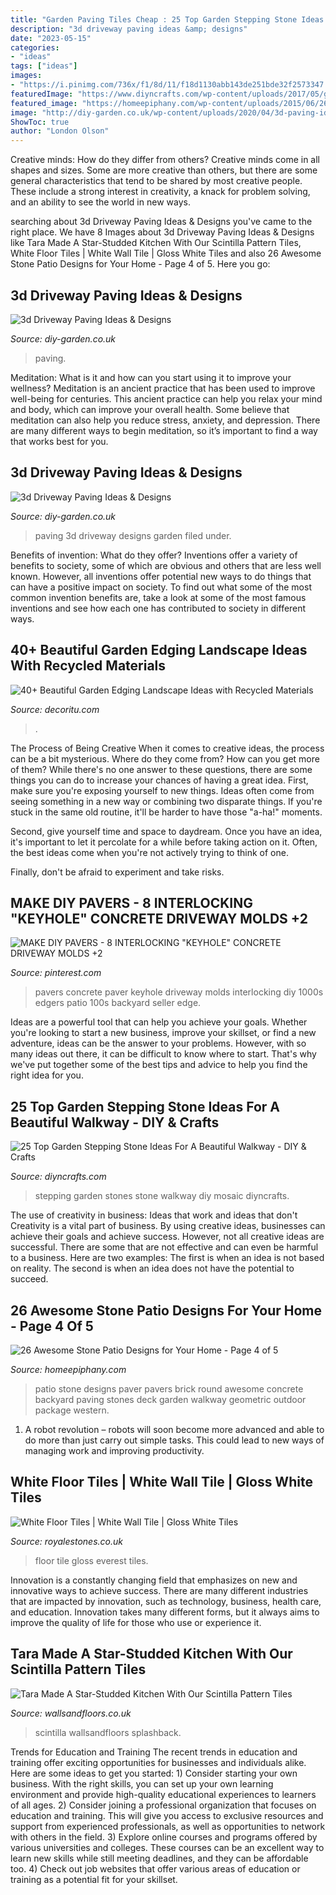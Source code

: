 ```yaml
---
title: "Garden Paving Tiles Cheap : 25 Top Garden Stepping Stone Ideas For A Beautiful Walkway"
description: "3d driveway paving ideas &amp; designs"
date: "2023-05-15"
categories:
- "ideas"
tags: ["ideas"]
images:
- "https://i.pinimg.com/736x/f1/8d/11/f18d1130abb143de251bde32f2573347.jpg"
featuredImage: "https://www.diyncrafts.com/wp-content/uploads/2017/05/garden-stepping-stones.jpg"
featured_image: "https://homeepiphany.com/wp-content/uploads/2015/06/26-Awesome-Stone-Patio-Designs-for-Your-Home-18.jpg"
image: "http://diy-garden.co.uk/wp-content/uploads/2020/04/3d-paving-ideas-5.jpg"
ShowToc: true
author: "London Olson"
---
```



Creative minds: How do they differ from others?
Creative minds come in all shapes and sizes. Some are more creative than others, but there are some general characteristics that tend to be shared by most creative people. These include a strong interest in creativity, a knack for problem solving, and an ability to see the world in new ways.

	

		
searching about 3d Driveway Paving Ideas &amp; Designs you've came to the right place. We have 8 Images about 3d Driveway Paving Ideas &amp; Designs like Tara Made A Star-Studded Kitchen With Our Scintilla Pattern Tiles, White Floor Tiles | White Wall Tile | Gloss White Tiles and also 26 Awesome Stone Patio Designs for Your Home - Page 4 of 5. Here you go:
		
    
## 3d Driveway Paving Ideas &amp; Designs

<img loading=lazy src="https://diy-garden.co.uk/wp-content/uploads/2020/04/3d-paving-ideas-3.jpg" onerror="this.onerror=null;this.src='https://tse4.mm.bing.net/th?id=OIP.6nELMiOHDHjdKMMM8b0NywHaJ4&amp;pid=15.1';" alt="3d Driveway Paving Ideas &amp; Designs">

_Source: diy-garden.co.uk_

>paving. 

	

Meditation: What is it and how can you start using it to improve your wellness?
Meditation is an ancient practice that has been used to improve well-being for centuries. This ancient practice can help you relax your mind and body, which can improve your overall health. Some believe that meditation can also help you reduce stress, anxiety, and depression. There are many different ways to begin meditation, so it’s important to find a way that works best for you.

    
## 3d Driveway Paving Ideas &amp; Designs

<img loading=lazy src="http://diy-garden.co.uk/wp-content/uploads/2020/04/3d-paving-ideas-5.jpg" onerror="this.onerror=null;this.src='https://tse3.mm.bing.net/th?id=OIP.sCW8HA4CL4EztQduCRsZdAHaNd&amp;pid=15.1';" alt="3d Driveway Paving Ideas &amp; Designs">

_Source: diy-garden.co.uk_

>paving 3d driveway designs garden filed under. 

	

Benefits of invention: What do they offer?
Inventions offer a variety of benefits to society, some of which are obvious and others that are less well known. However, all inventions offer potential new ways to do things that can have a positive impact on society. To find out what some of the most common invention benefits are, take a look at some of the most famous inventions and see how each one has contributed to society in different ways.

    
## 40+ Beautiful Garden Edging Landscape Ideas With Recycled Materials

<img loading=lazy src="https://decoritu.com/wp-content/uploads/2020/08/40-Beautiful-Garden-Edging-Landscape-Ideas-with-Recycled-Materials-30.jpg" onerror="this.onerror=null;this.src='https://tse2.mm.bing.net/th?id=OIP.lPOgJBPvLKFPDVoDHqXx9wHaE6&amp;pid=15.1';" alt="40+ Beautiful Garden Edging Landscape Ideas with Recycled Materials">

_Source: decoritu.com_

>. 

	

The Process of Being Creative
When it comes to creative ideas, the process can be a bit mysterious. Where do they come from? How can you get more of them? While there's no one answer to these questions, there are some things you can do to increase your chances of having a great idea.
First, make sure you're exposing yourself to new things. Ideas often come from seeing something in a new way or combining two disparate things. If you're stuck in the same old routine, it'll be harder to have those "a-ha!" moments.

 Second, give yourself time and space to daydream. Once you have an idea, it's important to let it percolate for a while before taking action on it. Often, the best ideas come when you're not actively trying to think of one.

Finally, don't be afraid to experiment and take risks.

    
## MAKE DIY PAVERS - 8 INTERLOCKING &quot;KEYHOLE&quot; CONCRETE DRIVEWAY MOLDS +2

<img loading=lazy src="https://i.pinimg.com/736x/f1/8d/11/f18d1130abb143de251bde32f2573347.jpg" onerror="this.onerror=null;this.src='https://tse2.mm.bing.net/th?id=OIP.0EsFunyG7avWWX6cqBZRNgHaJ4&amp;pid=15.1';" alt="MAKE DIY PAVERS - 8 INTERLOCKING &quot;KEYHOLE&quot; CONCRETE DRIVEWAY MOLDS +2">

_Source: pinterest.com_

>pavers concrete paver keyhole driveway molds interlocking diy 1000s edgers patio 100s backyard seller edge. 

	

Ideas are a powerful tool that can help you achieve your goals. Whether you're looking to start a new business, improve your skillset, or find a new adventure, ideas can be the answer to your problems. However, with so many ideas out there, it can be difficult to know where to start. That's why we've put together some of the best tips and advice to help you find the right idea for you.

    
## 25 Top Garden Stepping Stone Ideas For A Beautiful Walkway - DIY &amp; Crafts

<img loading=lazy src="https://www.diyncrafts.com/wp-content/uploads/2017/05/garden-stepping-stones.jpg" onerror="this.onerror=null;this.src='https://tse2.mm.bing.net/th?id=OIP.X2s7j07ETEFNCuP9WvR85wHaD4&amp;pid=15.1';" alt="25 Top Garden Stepping Stone Ideas For A Beautiful Walkway - DIY &amp; Crafts">

_Source: diyncrafts.com_

>stepping garden stones stone walkway diy mosaic diyncrafts. 

	

The use of creativity in business: Ideas that work and ideas that don't
Creativity is a vital part of business. By using creative ideas, businesses can achieve their goals and achieve success. However, not all creative ideas are successful. There are some that are not effective and can even be harmful to a business. Here are two examples: The first is when an idea is not based on reality. The second is when an idea does not have the potential to succeed.

    
## 26 Awesome Stone Patio Designs For Your Home - Page 4 Of 5

<img loading=lazy src="https://homeepiphany.com/wp-content/uploads/2015/06/26-Awesome-Stone-Patio-Designs-for-Your-Home-18.jpg" onerror="this.onerror=null;this.src='https://tse4.mm.bing.net/th?id=OIP.h4-FBxFdtlgMM5Rk5KUyigHaFj&amp;pid=15.1';" alt="26 Awesome Stone Patio Designs for Your Home - Page 4 of 5">

_Source: homeepiphany.com_

>patio stone designs paver pavers brick round awesome concrete backyard paving stones deck garden walkway geometric outdoor package western. 

	

1. A robot revolution – robots will soon become more advanced and able to do more than just carry out simple tasks. This could lead to new ways of managing work and improving productivity.

    
## White Floor Tiles | White Wall Tile | Gloss White Tiles

<img loading=lazy src="https://royalestones.co.uk/uploads/products/everest-white-1_407419952_l.jpg" onerror="this.onerror=null;this.src='https://tse4.mm.bing.net/th?id=OIP.L0jeUFGPoLJqgd3Cw5Y2TgHaJ4&amp;pid=15.1';" alt="White Floor Tiles | White Wall Tile | Gloss White Tiles">

_Source: royalestones.co.uk_

>floor tile gloss everest tiles. 

	

Innovation is a constantly changing field that emphasizes on new and innovative ways to achieve success. There are many different industries that are impacted by innovation, such as technology, business, health care, and education. Innovation takes many different forms, but it always aims to improve the quality of life for those who use or experience it.

    
## Tara Made A Star-Studded Kitchen With Our Scintilla Pattern Tiles

<img loading=lazy src="https://www.wallsandfloors.co.uk/blog/wp-content/uploads/2019/05/scintilla-kitchen-wall-tiles.jpeg" onerror="this.onerror=null;this.src='https://tse4.mm.bing.net/th?id=OIP.udoXqQ2pbp5nqO0TEEpldgHaHa&amp;pid=15.1';" alt="Tara Made A Star-Studded Kitchen With Our Scintilla Pattern Tiles">

_Source: wallsandfloors.co.uk_

>scintilla wallsandfloors splashback. 

	

Trends for Education and Training
The recent trends in education and training offer exciting opportunities for businesses and individuals alike. Here are some ideas to get you started: 1) Consider starting your own business. With the right skills, you can set up your own learning environment and provide high-quality educational experiences to learners of all ages. 2) Consider joining a professional organization that focuses on education and training. This will give you access to exclusive resources and support from experienced professionals, as well as opportunities to network with others in the field. 3) Explore online courses and programs offered by various universities and colleges. These courses can be an excellent way to learn new skills while still meeting deadlines, and they can be affordable too. 4) Check out job websites that offer various areas of education or training as a potential fit for your skillset.

